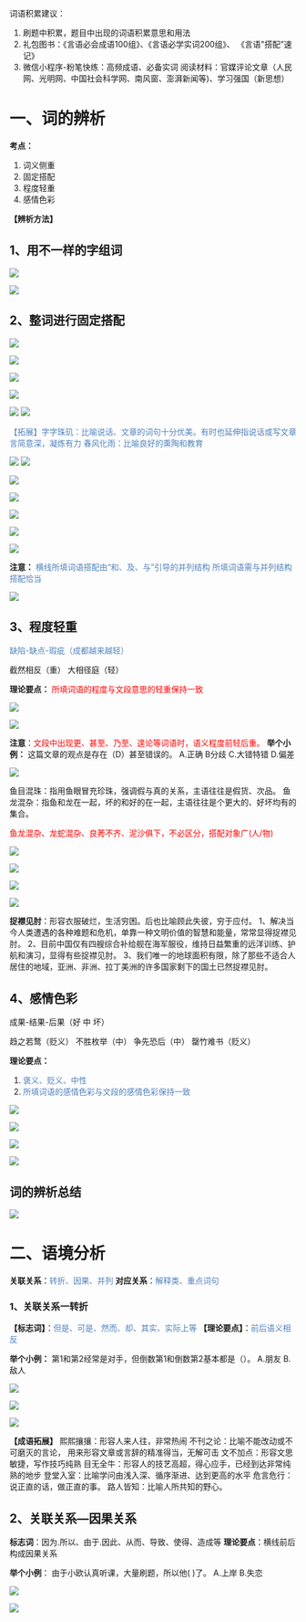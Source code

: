 
词语积累建议：
1. 刷题中积累，题目中出现的词语积累意思和用法
2. 礼包图书：《言语必会成语100组》、《言语必学实词200组》、
	《言语"搭配”速记》
3. 微信小程序-粉笔快练：高频成语、必备实词
	阅读材料：官媒评论文章（人民网、光明网、中国社会科学网、南风窗、澎湃新闻等)、学习强国（新思想）


# 一、词的辨析

**考点：**
1. 词义侧重
2. 固定搭配
3. 程度轻重
4. 感情色彩

**【辨析方法】**
## 1、用不一样的字组词

![](image/逻辑填空-词的辨析-例题1.png)

![](image/逻辑填空-词的辨析-例题2.png)


## 2、整词进行固定搭配

![](image/逻辑填空-词的辨析-固定搭配.png)

![](image/逻辑填空-词的辨析-固定搭配-例题1.png)

![](image/逻辑填空-词的辨析-固定搭配-例题2.png)

![](image/逻辑填空-词的辨析-固定搭配-例题3.png)

![](image/逻辑填空-词的辨析-固定搭配-例题4.png)
![](image/逻辑填空-词的辨析-固定搭配-例题4-1.png)

<font color="#4f81bd">【拓展】字字珠玑：比喻说话、文章的词句十分优美。有时也延伸指说话或写文章言简意深，凝炼有力</font>
<font color="#4f81bd">春风化雨：比喻良好的熏陶和教育</font>


![](image/逻辑填空-词的辨析-固定搭配-例题5.png)
![](image/逻辑填空-词的辨析-固定搭配-例题5-1.png)

![](image/逻辑填空-词的辨析-固定搭配-例题6.png)

![](image/逻辑填空-词的辨析-固定搭配-例题7.png)

![](image/逻辑填空-词的辨析-固定搭配-例题8.png)

![](image/逻辑填空-词的辨析-固定搭配-例题-淋漓尽致.png)

![](image/逻辑填空-词的辨析-固定搭配-例题9.png)

**注意：**
<font color="#4f81bd">横线所填词语搭配由“和、及、与”引导的并列结构</font>
<font color="#4f81bd">所填词语需与并列结构搭配恰当</font>

![](image/逻辑填空-词的辨析-固定搭配-例题10.png)


## 3、程度轻重

<font color="#4f81bd">缺陷-缺点-瑕疵（成都越来越轻）</font>

截然相反（重）  大相径庭（轻） 

**理论要点：** <font color="#ff0000">所填词语的程度与文段意思的轻重保持一致</font>

![](image/逻辑填空-词的辨析-程度轻重-例题1.png)

![](image/逻辑填空-词的辨析-程度轻重-例题2.png)


**注意**：<font color="#ff0000">文段中出现更、甚至、乃至、遑论等词语时，语义程度前轻后重。</font>
**举个小例：**
这篇文章的观点是存在（D）甚至错误的。
A.正确  B分歧  C.大错特错  D.偏差

![](image/逻辑填空-词的辨析-程度轻重-例题3.png)

鱼目混珠：指用鱼眼冒充珍珠，强调假与真的关系，主语往往是假货、次品。
鱼龙混杂：指鱼和龙在一起，坏的和好的在一起，主语往往是个更大的、好坏均有的集合。

<font color="#ff0000">鱼龙混杂、龙蛇混杂、良莠不齐、泥沙俱下，不必区分，搭配对象广(人/物)</font>

![](image/逻辑填空-词的辨析-程度轻重-鱼目混珠.png)

![](image/逻辑填空-词的辨析-程度轻重-例题4.png)

![](image/逻辑填空-词的辨析-程度轻重-例题5.png)

![](image/逻辑填空-词的辨析-程度轻重-例题6.png)


**捉襟见肘**：形容衣服破烂，生活穷困。后也比喻顾此失彼，穷于应付。
1、解决当今人类遭遇的各种难题和危机，单靠一种文明价值的智慧和能量，常常显得捉襟见肘。
2、目前中国仅有四艘综合补给舰在海军服役，维持日益繁重的远洋训练、护航和演习，显得有些捉襟见肘。
3、我们唯一的地球面积有限，除了那些不适合人居住的地域，亚洲、非洲、拉丁美洲的许多国家剩下的国土已然捉襟见肘。

 
## 4、感情色彩

成果-结果-后果（好 中 坏） 

趋之若鹜（贬义）    不胜枚举（中）
争先恐后（中）        罄竹难书（贬义）

**理论要点：**
1. <font color="#4f81bd">褒义、贬义、中性</font>
2. <font color="#4f81bd">所填词语的感情色彩与文段的感情色彩保持一致</font>

![](image/逻辑填空-词的辨析-感情色彩-例题.png)

![](image/逻辑填空-词的辨析-感情色彩-例题1.png)

![](image/逻辑填空-词的辨析-感情色彩-例题2.png)

![](image/逻辑填空-词的辨析-感情色彩-例题3.png)

## 词的辨析总结

![](image/逻辑填空-词的辨析-总结.png)

# 二、语境分析

**关联关系**：<font color="#4f81bd">转折、因果、并列</font>
**对应关系**：<font color="#4f81bd">解释类、重点词句</font>

### 1、关联关系一转折
**【标志词】**：<font color="#4f81bd">但是、可是、然而、却、其实、实际上等</font>
**【理论要点】**：<font color="#4f81bd">前后语义相反</font>

**举个小例：**
第1和第2经常是对手，但倒数第1和倒数第2基本都是（）。
A.朋友    B.敌人

![](image/逻辑填空-语境分析-关联关系-转折-例题1.png)

![](image/逻辑填空-语境分析-关联关系-转折-例题2.png)

![](image/逻辑填空-语境分析-关联关系-转折-例题2-1.png)


**【成语拓展】**
熙熙攘攘：形容人来人往，非常热闹
不刊之论：比喻不能改动或不可磨灭的言论，
用来形容文章或言辞的精准得当，无解可击
文不加点：形容文思敏捷，写作技巧纯熟
目无全牛：形容人的技艺高超，得心应手，已经到达非常纯熟的地步
登堂入室：比喻学问由浅入深、循序渐进、达到更高的水平
危言危行：说正直的话，做正直的事。
路人皆知：比喻人所共知的野心。


## 2、关联关系—因果关系
**标志词**：因为.所以、由于.因此、从而、导致、使得、造成等
**理论要点**：横线前后构成因果关系

**举个小例**：
由于小欧认真听课，大量刷题，所以他( )了。
A.上岸    B.失恋

![](image/逻辑填空-语境分析-关联关系-因果关系-例题1.png)


![](image/04、逻辑填空.png)